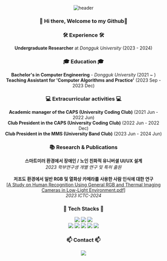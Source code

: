 <div align = center>
  
  ![header](https://capsule-render.vercel.app/api?type=waving&&&color=0:b0dd01,100:10dbff&height=150&section=header&text=HyeonUk&fontSize=65&animation=fadeIn&fontColor=ebf5ff)

</div>

<div align = center>
  
  ### 👋 Hi there, Welcome to my Github👋

<h3 align="center">🛠 Experience 🛠</h3>
<div align="center">
  <strong>Undergraduate Researcher</strong> at <em>Dongguk University</em> (2023 - 2024)<br>
</div>

<h3 align="center">🎓 Education 🎓</h3>

<div align="center">
  <strong>Bachelor's in Computer Engineering</strong> - <em>Dongguk University</em> (2021 ~ )<br>
  <strong>Teaching Assistant for 'Computer Algorithms and Practice'</strong> (2023 Sep - 2023 Dec)<br>
</div>

<h3 align="center"> 💻 Extracurricular activities 💻 </h3>

<div align="center">
  <strong>Academic manager of the CAPS (University Coding Club)</strong> (2021 Jun - 2022 Jun)<br>
  <strong>Club President in the CAPS (University Coding Club)</strong> (2022 Jun - 2022 Dec)<br>
  <strong>Club President in the MMS (University Band Club)</strong> (2023 Jun - 2024 Jun)<br>
</div>

<h3 align="center">📚 Research & Publications</h3>

<div align="center">
  <strong> 스마트미러 환경에서 장애인 / 노인 친화적 유니버셜 UI/UX 설계 </strong><br>
  <em>2023 학부연구생 개별 연구 및 특허 출원 </em><br>
  <br>
  <strong> 저조도 환경에서 일반 RGB 및 열화상 카메라를 사용한 사람 인식에 대한 연구 </strong><br>
  <a href="https://github.com/user-attachments/files/18291220/Paper_HyeonUk.pdf" target="_blank">[A Study on Human Recognition Using General
RGB and Thermal Imaging Cameras in Low-Light Environment.pdf]</a> <br>
  <em>2023 ICTC-2024 </em> 
</div>

<!--내용 부분-->
<h3 align="center"> 🔧 Tech Stacks 🔧</h3>

<!-- 프론트 부분 (HTML, CSS, JavaScript) -->
<div align="center">
  <img src="https://img.shields.io/badge/html5-E34F26.svg?style=for-the-badge&logo=html5&logoColor=white" />
  <img src="https://img.shields.io/badge/css3-1572B6.svg?style=for-the-badge&logo=css3&logoColor=white" />
  <img src="https://img.shields.io/badge/javascript-F7DF1E.svg?style=for-the-badge&logo=javascript&logoColor=20232a" />
</div>

<!-- 백엔드 부분 (파이썬, 장고, 자바, 스프링) -->
<div align="center">
  <img src="https://img.shields.io/badge/python-3670A0?style=for-the-badge&logo=python&logoColor=ffdd54" />
  <img src="https://img.shields.io/badge/java-007396?style=for-the-badge&logo=java&logoColor=white" />    
  <img src="https://img.shields.io/badge/spring-6DB33F?style=for-the-badge&logo=spring&logoColor=white" />
  <img src="https://img.shields.io/badge/MySQL-navy?style=for-the-badge&logo=mysql&logoColor=white" />
  <img src="https://img.shields.io/badge/Amazon_AWS-232F3E?style=for-the-badge&logo=amazon-aws&logoColor=white" />
</div>


<h3 align="center">📫 Contact 📫</h3>
<div align="center">
  <a href="mailto:hyeondnr1023@gmail.com">
    <img
      src="https://img.shields.io/badge/hyeondnr1023@gmail.com-D14836?style=for-the-badge&logo=gmail&logoColor=white"/>
  </a>
</div>
